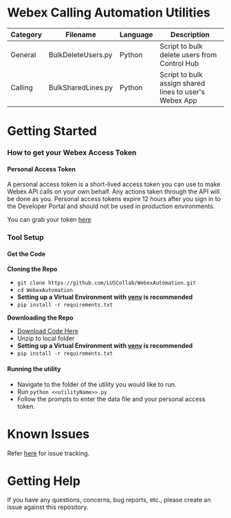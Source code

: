# Webex Calling Automation Utilities

| Category | Filename           | Language | Description                                            |
| -------- | ------------------ | -------- | ------------------------------------------------------ |
| General  | BulkDeleteUsers.py | Python   | Script to bulk delete users from Control Hub           |
| Calling  | BulkSharedLines.py | Python   | Script to bulk assign shared lines to user's Webex App |

# Getting Started
### How to get your Webex Access Token
#### Personal Access Token
A personal access token is a short-lived access token you can use to make Webex API calls on your own behalf. Any actions taken through the API will be done as you. Personal access tokens expire 12 hours after you sign in to the Developer Portal and should not be used in production environments. 

You can grab your token [here](https://developer.webex.com/docs/getting-started)
### Tool Setup
#### Get the Code
**Cloning the Repo**
- `git clone https://github.com/LUSCollab/WebexAutomation.git`
- `cd WebexAutomation`
- **Setting up a Virtual Environment with [venv](https://docs.python.org/3/library/venv.html) is recommended**
- `pip install -r requirements.txt`

**Downloading the Repo**
- [Download Code Here](https://github.com/LUSCollab/WebexAutomation.git)
- Unzip to local folder
- **Setting up a Virtual Environment with [venv](https://docs.python.org/3/library/venv.html) is recommended**
- `pip install -r requirements.txt`

#### Running the utility
- Navigate to the folder of the utility you would like to run.
- Run `python <<utilityName>>.py`
- Follow the prompts to enter the data file and your personal access token.
# Known Issues
Refer [here](https://github.com/LUSCollab/WebexAutomation/issues) for issue tracking.
# Getting Help
If you have any questions, concerns, bug reports, etc., please create an issue against this repository.
